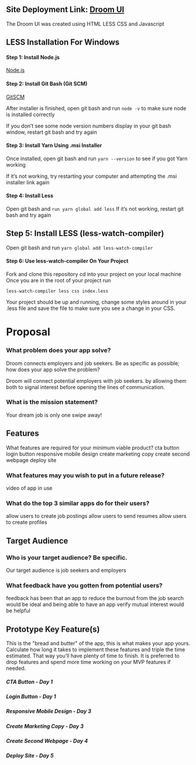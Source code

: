 ## Site Deployment Link: [Droom UI](https://droom-ui.netlify.com/)

The Droom UI was created using HTML LESS CSS and Javascript

## LESS Installation For Windows

#### Step 1: Install Node.js

[Node.js](https://nodejs.org/en/)
 
#### Step 2: Install Git Bash (Git SCM)

[GitSCM](https://yarnpkg.com/en/docs/install)

After installer is finished, open git bash and run `node -v` to make sure node is installed correctly

If you don’t see some node version numbers display in your git bash window, restart git bash and try again

#### Step 3: Install Yarn Using .msi Installer

Once installed, open git bash and run `yarn --version` to see if you got Yarn working

If it’s not working, try restarting your computer and attempting the .msi installer link again

#### Step 4: Install Less
 
Open git bash and `run yarn global add less`
If it’s not working, restart git bash and try again

## Step 5: Install LESS (less-watch-compiler)
 
Open git bash and run ``yarn global add less-watch-compiler``

#### Step 6: Use less-watch-compiler On Your Project
 
Fork and clone this repository
cd into your project on your local machine
Once you are in the root of your project run

`less-watch-compiler less css index.less`

Your project should be up and running, change some styles around in your .less file and save the file to make sure you see a change in your CSS.

# Proposal

### What problem does your app solve?

Droom connects employers and job seekers.
Be as specific as possible; how does your app solve the problem?

Droom will connect potential employers with job seekers. by allowing them both to signal interest before opening the lines of communication.

### What is the mission statement?

Your dream job is only one swipe away!

## Features

What features are required for your minimum viable product?
cta button login button responsive mobile design create marketing copy create second webpage deploy site

### What features may you wish to put in a future release?

video of app in use

### What do the top 3 similar apps do for their users?

allow users to create job postings allow users to send resumes allow users to create profiles

## Target Audience

### Who is your target audience? Be specific.

Our target audience is job seekers and employers

### What feedback have you gotten from potential users?

feedback has been that an app to reduce the burnout from the job search would be ideal and being able to have an app verify mutual interest would be helpful


## Prototype Key Feature(s)

This is the "bread and butter" of the app, this is what makes your app yours. Calculate how long it takes to implement these features and triple the time estimated. That way you'll have plenty of time to finish. It is preferred to drop features and spend more time working on your MVP features if needed.

##### CTA Button - Day 1 
##### Login Button - Day 1 
##### Responsive Mobile Design - Day 3 
##### Create Marketing Copy - Day 3 
##### Create Second Webpage - Day 4 
##### Deploy Site - Day 5
